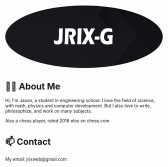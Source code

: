 <p align="center">
  <img
    src="/banner6.png"
    alt="Alt text"
    title="Optional title"
    height="200"
    width="100%"
    style="border-radius: 50%"
  >
</p>

<h1>🧙‍♂️ About Me </h1>
<p>Hi, I'm Jason, a student in engineering school. I love the field of science, with math, physics and computer development. But I also love to write, philosophize, and work on many subjects.</p>
<p>Also a chess player, rated 2016 elos on chess.com</p>



<h1>📫 Contact </h1>
<p>My email: jrixweb@gmail.com</p>
